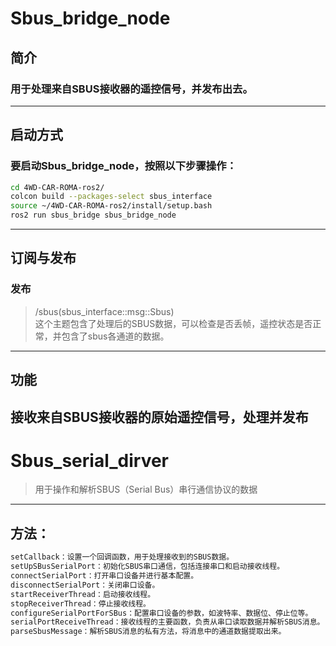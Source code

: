 # Sbus_bridge_node 
## 简介
### 用于处理来自SBUS接收器的遥控信号，并发布出去。
---
## 启动方式
### 要启动Sbus_bridge_node，按照以下步骤操作：
```bash
cd 4WD-CAR-ROMA-ros2/  
colcon build --packages-select sbus_interface  
source ~/4WD-CAR-ROMA-ros2/install/setup.bash    
ros2 run sbus_bridge sbus_bridge_node  
```
---
## 订阅与发布
### 发布
>/sbus(sbus_interface::msg::Sbus)  
这个主题包含了处理后的SBUS数据，可以检查是否丢帧，遥控状态是否正常，并包含了sbus各通道的数据。  
---
## 功能
接收来自SBUS接收器的原始遥控信号，处理并发布
---

# Sbus_serial_dirver
>用于操作和解析SBUS（Serial Bus）串行通信协议的数据
---
## 方法：
```bash
setCallback：设置一个回调函数，用于处理接收到的SBUS数据。  
setUpSBusSerialPort：初始化SBUS串口通信，包括连接串口和启动接收线程。  
connectSerialPort：打开串口设备并进行基本配置。  
disconnectSerialPort：关闭串口设备。  
startReceiverThread：启动接收线程。  
stopReceiverThread：停止接收线程。  
configureSerialPortForSBus：配置串口设备的参数，如波特率、数据位、停止位等。  
serialPortReceiveThread：接收线程的主要函数，负责从串口读取数据并解析SBUS消息。  
parseSbusMessage：解析SBUS消息的私有方法，将消息中的通道数据提取出来。  
```